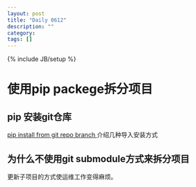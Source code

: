 ```yaml
---
layout: post
title: "Daily 0612"
description: ""
category: 
tags: []
---
```

{% include JB/setup %}


# 使用pip packege拆分项目  

## pip 安装git仓库 

[pip install from git repo branch ](https://stackoverflow.com/questions/20101834/pip-install-from-git-repo-branch) 介绍几种导入安装方式   

## 为什么不使用git submodule方式来拆分项目    
更新子项目的方式使运维工作变得麻烦。  






